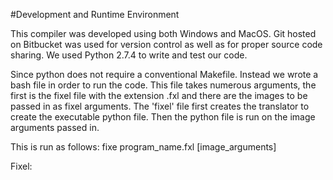 #Development and Runtime Environment

This compiler was developed using both Windows and MacOS.  Git hosted on Bitbucket was used for version control as well as for proper source code sharing.  We used Python 2.7.4 to write and test our code.  

Since python does not require a conventional Makefile.  Instead we wrote a bash file in order to run the code.  This file takes numerous arguments, the first is the fixel file with the extension .fxl and there are the images to be passed in as fixel arguments.  The 'fixel' file first creates the translator to create the executable python file.  Then the python file is run on the image arguments passed in.

This is run as follows:
fixe program_name.fxl [image_arguments]

Fixel:

